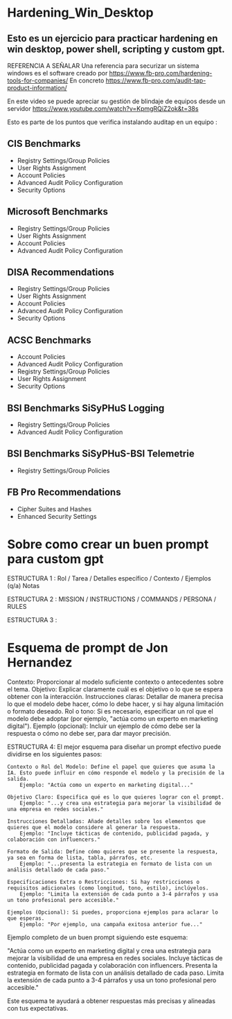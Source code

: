 # Hardening_Win_Desktop
## Esto es un ejercicio para practicar hardening en win desktop, power shell, scripting y custom gpt.


REFERENCIA A SEÑALAR
Una referencia para securizar un sistema windows es el software creado por https://www.fb-pro.com/hardening-tools-for-companies/
En concreto https://www.fb-pro.com/audit-tap-product-information/

En este video se puede apreciar su gestión de blindaje de equipos desde un servidor https://www.youtube.com/watch?v=KpmgRQiZ2ok&t=38s

Esto es parte de los puntos que verifica instalando auditap en un equipo :

## CIS Benchmarks

- Registry Settings/Group Policies
- User Rights Assignment
- Account Policies
- Advanced Audit Policy Configuration
- Security Options

## Microsoft Benchmarks

- Registry Settings/Group Policies
- User Rights Assignment
- Account Policies
- Advanced Audit Policy Configuration

## DISA Recommendations

- Registry Settings/Group Policies
- User Rights Assignment
- Account Policies
- Advanced Audit Policy Configuration
- Security Options

## ACSC Benchmarks

- Account Policies
- Advanced Audit Policy Configuration
- Registry Settings/Group Policies
- User Rights Assignment
- Security Options

## BSI Benchmarks SiSyPHuS Logging

- Registry Settings/Group Policies
- Advanced Audit Policy Configuration

## BSI Benchmarks SiSyPHuS-BSI Telemetrie

- Registry Settings/Group Policies

## FB Pro Recommendations

- Cipher Suites and Hashes
- Enhanced Security Settings


# Sobre como crear un buen prompt para custom gpt

ESTRUCTURA 1 : Rol / Tarea / Detalles específico / Contexto / Ejemplos (q/a) Notas

ESTRUCTURA 2 :
MISSION / INSTRUCTIONS / COMMANDS / PERSONA / RULES 

ESTRUCTURA 3 :
  # Esquema de prompt de Jon Hernandez

Contexto: Proporcionar al modelo suficiente contexto o antecedentes sobre el tema.
Objetivo: Explicar claramente cuál es el objetivo o lo que se espera obtener con la interacción.
Instrucciones claras: Detallar de manera precisa lo que el modelo debe hacer, cómo lo debe hacer, y si hay alguna limitación o formato deseado.
Rol o tono: Si es necesario, especificar un rol que el modelo debe adoptar (por ejemplo, "actúa como un experto en marketing digital").
Ejemplo (opcional): Incluir un ejemplo de cómo debe ser la respuesta o cómo no debe ser, para dar mayor precisión.

ESTRUCTURA 4:
El mejor esquema para diseñar un prompt efectivo puede dividirse en los siguientes pasos:

    Contexto o Rol del Modelo: Define el papel que quieres que asuma la IA. Esto puede influir en cómo responde el modelo y la precisión de la salida.
        Ejemplo: "Actúa como un experto en marketing digital..."

    Objetivo Claro: Especifica qué es lo que quieres lograr con el prompt.
        Ejemplo: "...y crea una estrategia para mejorar la visibilidad de una empresa en redes sociales."

    Instrucciones Detalladas: Añade detalles sobre los elementos que quieres que el modelo considere al generar la respuesta.
        Ejemplo: "Incluye tácticas de contenido, publicidad pagada, y colaboración con influencers."

    Formato de Salida: Define cómo quieres que se presente la respuesta, ya sea en forma de lista, tabla, párrafos, etc.
        Ejemplo: "...presenta la estrategia en formato de lista con un análisis detallado de cada paso."

    Especificaciones Extra o Restricciones: Si hay restricciones o requisitos adicionales (como longitud, tono, estilo), inclúyelos.
        Ejemplo: "Limita la extensión de cada punto a 3-4 párrafos y usa un tono profesional pero accesible."

    Ejemplos (Opcional): Si puedes, proporciona ejemplos para aclarar lo que esperas.
        Ejemplo: "Por ejemplo, una campaña exitosa anterior fue..."

Ejemplo completo de un buen prompt siguiendo este esquema:

"Actúa como un experto en marketing digital y crea una estrategia para mejorar la visibilidad de una empresa en redes sociales. Incluye tácticas de contenido, publicidad pagada y colaboración con influencers. Presenta la estrategia en formato de lista con un análisis detallado de cada paso. Limita la extensión de cada punto a 3-4 párrafos y usa un tono profesional pero accesible."

Este esquema te ayudará a obtener respuestas más precisas y alineadas con tus expectativas.
